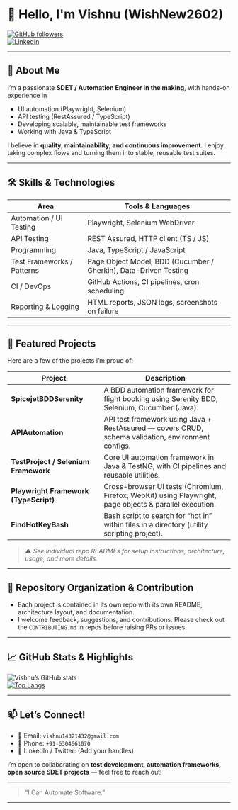 # 👋 Hello, I'm Vishnu (WishNew2602)

[![GitHub followers](https://img.shields.io/github/followers/WishNew2602?label=Follow&style=social)](https://github.com/WishNew2602)  
[![LinkedIn](https://img.shields.io/badge/LinkedIn-Connect-blue)](https://www.linkedin.com/in/vishnu-vardhan-kota-aa709b200/)  

---

## 🎯 About Me

I’m a passionate **SDET / Automation Engineer in the making**, with hands-on experience in  
- UI automation (Playwright, Selenium)  
- API testing (RestAssured / TypeScript)  
- Developing scalable, maintainable test frameworks  
- Working with Java & TypeScript  

I believe in **quality, maintainability, and continuous improvement**. I enjoy taking complex flows and turning them into stable, reusable test suites.

---

## 🛠️ Skills & Technologies

| Area | Tools & Languages |
|---|---|
| Automation / UI Testing | Playwright, Selenium WebDriver |
| API Testing | REST Assured, HTTP client (TS / JS) |
| Programming | Java, TypeScript / JavaScript |
| Test Frameworks / Patterns | Page Object Model, BDD (Cucumber / Gherkin), Data-Driven Testing |
| CI / DevOps | GitHub Actions, CI pipelines, cron scheduling |
| Reporting & Logging | HTML reports, JSON logs, screenshots on failure |

---

## 🚀 Featured Projects

Here are a few of the projects I’m proud of:

| Project | Description |
|---|---|
| **SpicejetBDDSerenity** | A BDD automation framework for flight booking using Serenity BDD, Selenium, Cucumber (Java). |
| **APIAutomation** | API test framework using Java + RestAssured — covers CRUD, schema validation, environment configs. |
| **TestProject / Selenium Framework** | Core UI automation framework in Java & TestNG, with CI pipelines and reusable utilities. |
| **Playwright Framework (TypeScript)** | Cross-browser UI tests (Chromium, Firefox, WebKit) using Playwright, page objects & parallel execution. |
| **FindHotKeyBash** | Bash script to search for “hot in” within files in a directory (utility scripting project). |

> ⚠️ *See individual repo READMEs for setup instructions, architecture, usage, and more details.*

---

## 📂 Repository Organization & Contribution

- Each project is contained in its own repo with its own README, architecture layout, and documentation.
- I welcome feedback, suggestions, and contributions. Please check out the `CONTRIBUTING.md` in repos before raising PRs or issues.

---

## 📈 GitHub Stats & Highlights

<!-- You can include dynamically generated stats like this -->
![Vishnu’s GitHub stats](https://github-readme-stats.vercel.app/api?username=WishNew2602&show_icons=true&theme=github_dark)  
[![Top Langs](https://github-readme-stats.vercel.app/api/top-langs/?username=WishNew2602&layout=compact&theme=github_dark)](https://github.com/WishNew2602)

---

## 📫 Let’s Connect!

- 📧 Email: `vishnu14321432@gmail.com`  
- 📱 Phone: `+91-6304661070`  
- 🔗 LinkedIn / Twitter: (Add your handles)  

I’m open to collaborating on **test development, automation frameworks, open source SDET projects** — feel free to reach out!

---

> “I Can Automate Software.”  

---
